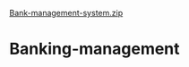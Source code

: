 [Bank-management-system.zip](https://github.com/Vasavi-10-collab/Banking-management/files/7394937/Bank-management-system.zip)
# Banking-management
